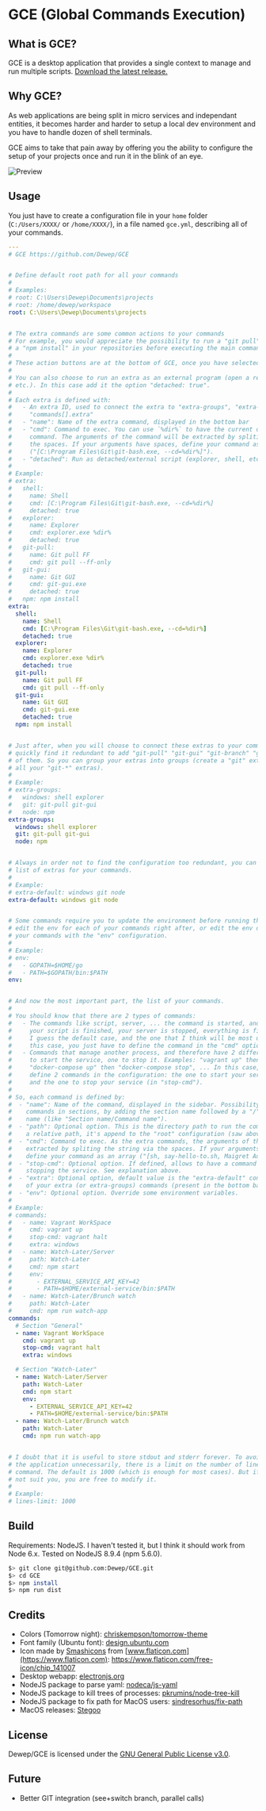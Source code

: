 # GCE (Global Commands Execution)

## What is GCE?

GCE is a desktop application that provides a single context to manage and run multiple scripts. [Download the latest release.](https://github.com/Dewep/GCE/releases/latest)

## Why GCE?

As web applications are being split in micro services and independant entities, it becomes harder and harder to setup a local dev environment and you have to handle dozen of shell terminals.

GCE aims to take that pain away by offering you the ability to configure the setup of your projects once and run it in the blink of an eye.

![Preview](assets/preview.png)

## Usage

You just have to create a configuration file in your `home` folder (`C:/Users/XXXX/` or `/home/XXXX/`), in a file named `gce.yml`, describing all of your commands.

```yml
---
# GCE https://github.com/Dewep/GCE


# Define default root path for all your commands
#
# Examples:
# root: C:\Users\Dewep\Documents\projects
# root: /home/dewep/workspace
root: C:\Users\Dewep\Documents\projects


# The extra commands are some common actions to your commands
# For example, you would appreciate the possibility to run a "git pull" or
# a "npm install" in your repositories before executing the main command.
#
# These action buttons are at the bottom of GCE, once you have selected a command.
#
# You can also choose to run an extra as an external program (open a real shell, git gui,
# etc.). In this case add it the option "detached: true".
#
# Each extra is defined with:
#   - An extra ID, used to connect the extra to "extra-groups", "extra-default" or
#     "commands[].extra"
#   - "name": Name of the extra command, displayed in the bottom bar
#   - "cmd": Command to exec. You can use `%dir%` to have the current directory in the
#     command. The arguments of the command will be extracted by spliting the string via
#     the spaces. If your arguments have spaces, define your command as an array
#     ("[C:\Program Files\Git\git-bash.exe, --cd=%dir%]").
#   - "detached": Run as detached/external script (explorer, shell, etc.).
#
# Example:
# extra:
#   shell:
#     name: Shell
#     cmd: [C:\Program Files\Git\git-bash.exe, --cd=%dir%]
#     detached: true
#   explorer:
#     name: Explorer
#     cmd: explorer.exe %dir%
#     detached: true
#   git-pull:
#     name: Git pull FF
#     cmd: git pull --ff-only
#   git-gui:
#     name: Git GUI
#     cmd: git-gui.exe
#     detached: true
#   npm: npm install
extra:
  shell:
    name: Shell
    cmd: [C:\Program Files\Git\git-bash.exe, --cd=%dir%]
    detached: true
  explorer:
    name: Explorer
    cmd: explorer.exe %dir%
    detached: true
  git-pull:
    name: Git pull FF
    cmd: git pull --ff-only
  git-gui:
    name: Git GUI
    cmd: git-gui.exe
    detached: true
  npm: npm install


# Just after, when you will choose to connect these extras to your commands, you will
# quickly find it redundant to add "git-pull" "git-gui" "git-branch" "git-fetch" to each
# of them. So you can group your extras into groups (create a "git" extra that includes
# all your "git-*" extras).
#
# Example:
# extra-groups:
#   windows: shell explorer
#   git: git-pull git-gui
#   node: npm
extra-groups:
  windows: shell explorer
  git: git-pull git-gui
  node: npm


# Always in order not to find the configuration too redundant, you can define the default
# list of extras for your commands.
#
# Example:
# extra-default: windows git node
extra-default: windows git node


# Some commands require you to update the environment before running them. So you can
# edit the env for each of your commands right after, or edit the env directly for all
# your commands with the "env" configuration.
#
# Example:
# env:
#   - GOPATH=$HOME/go
#   - PATH=$GOPATH/bin:$PATH
env:


# And now the most important part, the list of your commands.
#
# You should know that there are 2 types of commands:
#   - The commands like script, server, ... the command is started, and when it ends,
#     your script is finished, your server is stopped, everything is finished. This is
#     I guess the default case, and the one that I think will be most useful to you. In
#     this case, you just have to define the command in the "cmd" option (see below).
#   - Commands that manage another process, and therefore have 2 different commands: one
#     to start the service, one to stop it. Examples: "vagrant up" then "vagrant halt",
#     "docker-compose up" then "docker-compose stop", ... In this case, you have to
#     define 2 commands in the configuration: the one to start your service (in "cmd"),
#     and the one to stop your service (in "stop-cmd").
#
# So, each command is defined by:
#  - "name": Name of the command, displayed in the sidebar. Possibility to group the
#    commands in sections, by adding the section name followed by a "/" before the
#    name (like "Section name/Command name").
#  - "path": Optional option. This is the directory path to run the command. If this is
#    a relative path, it's append to the "root" configuration (saw above).
#  - "cmd": Command to exec. As the extra commands, the arguments of the command will be
#    extracted by spliting the string via the spaces. If your arguments have spaces,
#    define your command as an array ("[sh, say-hello-to.sh, Maigret Aurelien]").
#  - "stop-cmd": Optional option. If defined, allows to have a command to execute when
#    stopping the service. See explanation above.
#  - "extra": Optional option, default value is the "extra-default" configuration. List
#    of your extra (or extra-groups) commands (present in the bottom bar).
#  - "env": Optional option. Override some environment variables.
#
# Example:
# commands:
#   - name: Vagrant WorkSpace
#     cmd: vagrant up
#     stop-cmd: vagrant halt
#     extra: windows
#   - name: Watch-Later/Server
#     path: Watch-Later
#     cmd: npm start
#     env:
#       - EXTERNAL_SERVICE_API_KEY=42
#       - PATH=$HOME/external-service/bin:$PATH
#   - name: Watch-Later/Brunch watch
#     path: Watch-Later
#     cmd: npm run watch-app
commands:
  # Section "General"
  - name: Vagrant WorkSpace
    cmd: vagrant up
    stop-cmd: vagrant halt
    extra: windows

  # Section "Watch-Later"
  - name: Watch-Later/Server
    path: Watch-Later
    cmd: npm start
    env:
      - EXTERNAL_SERVICE_API_KEY=42
      - PATH=$HOME/external-service/bin:$PATH
  - name: Watch-Later/Brunch watch
    path: Watch-Later
    cmd: npm run watch-app


# I doubt that it is useful to store stdout and stderr forever. To avoid slowing down
# the application unnecessarily, there is a limit on the number of lines kept for each
# command. The default is 1000 (which is enough for most cases). But if this value does
# not suit you, you are free to modify it.
#
# Example:
# lines-limit: 1000
```

## Build

Requirements: NodeJS. I haven't tested it, but I think it should work from Node 6.x. Tested on NodeJS 8.9.4 (npm 5.6.0).

```bash
$> git clone git@github.com:Dewep/GCE.git
$> cd GCE
$> npm install
$> npm run dist
```

## Credits

- Colors (Tomorrow night): [chriskempson/tomorrow-theme](https://github.com/chriskempson/tomorrow-theme#tomorrow-night)
- Font family (Ubuntu font): [design.ubuntu.com](https://design.ubuntu.com/font/)
- Icon made by [Smashicons](https://www.flaticon.com/authors/smashicons) from [www.flaticon.com](https://www.flaticon.com): https://www.flaticon.com/free-icon/chip_141007
- Desktop webapp: [electronjs.org](https://electronjs.org)
- NodeJS package to parse yaml: [nodeca/js-yaml](https://github.com/nodeca/js-yaml)
- NodeJS package to kill trees of processes: [pkrumins/node-tree-kill](https://github.com/pkrumins/node-tree-kill)
- NodeJS package to fix path for MacOS users: [sindresorhus/fix-path](https://github.com/sindresorhus/fix-path)
- MacOS releases: [Stegoo](https://github.com/Stegoo)

## License

Dewep/GCE is licensed under the [GNU General Public License v3.0](LICENSE).

## Future

- Better GIT integration (see+switch branch, parallel calls)
